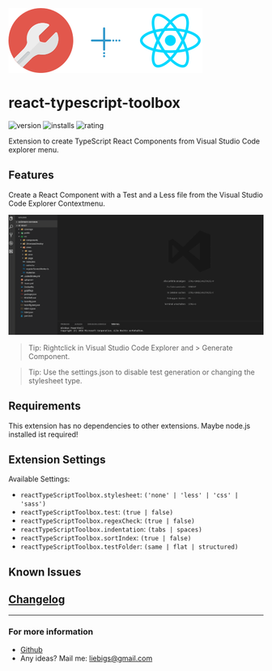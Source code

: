 ![tool](images/logo.png)![plus](images/plus.png)![react](images/react.png)

# react-typescript-toolbox
![version](https://vsmarketplacebadge.apphb.com/version-short/svenliebig.react-typescript-toolbox.svg?style=flat-square)
![installs](https://vsmarketplacebadge.apphb.com/installs-short/svenliebig.react-typescript-toolbox.svg?style=flat-square)
![rating](https://vsmarketplacebadge.apphb.com/rating-short/svenliebig.react-typescript-toolbox.svg?style=flat-square)

Extension to create TypeScript React Components from Visual Studio Code explorer menu.

## Features

Create a React Component with a Test and a Less file from the Visual Studio Code Explorer Contextmenu.

![tool](images/showcase.gif)

> Tip: Rightclick in Visual Studio Code Explorer and > Generate Component.

> Tip: Use the settings.json to disable test generation or changing the stylesheet type.

## Requirements

This extension has no dependencies to other extensions. Maybe node.js installed ist required!

## Extension Settings

Available Settings:

* `reactTypeScriptToolbox.stylesheet`: `('none' | 'less' | 'css' | 'sass')`
* `reactTypeScriptToolbox.test`: `(true | false)`
* `reactTypeScriptToolbox.regexCheck`: `(true | false)`
* `reactTypeScriptToolbox.indentation`: `(tabs | spaces)`
* `reactTypeScriptToolbox.sortIndex`: `(true | false)`
* `reactTypeScriptToolbox.testFolder`: `(same | flat | structured)`

## Known Issues

## [Changelog](https://github.com/Sly321/react-typescript-toolbox/blob/master/CHANGELOG.md)

-----------------------------------------------------------------------

### For more information

* [Github](https://github.com/Sly321/react-typescript-toolbox)
* Any ideas? Mail me: liebigs@gmail.com